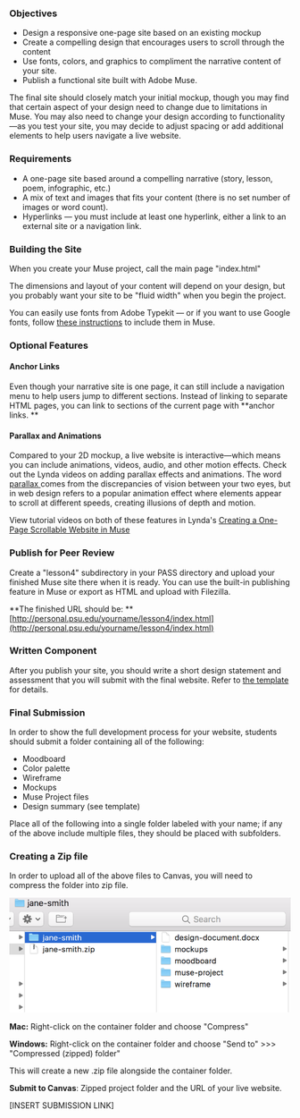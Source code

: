 ### Objectives

* Design a responsive one-page site based on an existing mockup
* Create a compelling design that encourages users to scroll through the content
* Use fonts, colors, and graphics to compliment the narrative content of your site. 
* Publish a functional site built with Adobe Muse. 

The final site should closely match your initial mockup, though you may find that certain aspect of your design need to change due to limitations in Muse. You may also need to change your design according to functionality—as you test your site, you may decide to adjust spacing or add additional elements to help users navigate a live website.

### Requirements

* A one-page site based around a compelling narrative \(story, lesson, poem, infographic, etc.\)
* A mix of text and images that fits your content \(there is no set number of images or word count\). 
* Hyperlinks — you must include at least one hyperlink, either a link to an external site or a navigation link.

### Building the Site

When you create your Muse project, call the main page "index.html"

The dimensions and layout of your content will depend on your design, but you probably want your site to be "fluid width" when you begin the project.

You can easily use fonts from Adobe Typekit — or if you want to use Google fonts, follow [these instructions](http://kb.musethemes.com/article/78-using-google-fonts-inside-muse) to include them in Muse.

### Optional Features

#### Anchor Links

Even though your narrative site is one page, it can still include a navigation menu to help users jump to different sections. Instead of linking to separate HTML pages, you can link to sections of the current page with **anchor links. **

#### Parallax and Animations

Compared to your 2D mockup, a live website is interactive—which means you can include animations, videos, audio, and other motion effects. Check out the Lynda videos on adding parallax effects and animations. The word [parallax ](https://en.wikipedia.org/wiki/Parallax)comes from the discrepancies of vision between your two eyes, but in web design refers to a popular animation effect where elements appear to scroll at different speeds, creating illusions of depth and motion.

View tutorial videos on both of these features in Lynda's [Creating a One-Page Scrollable Website in Muse](https://www.lynda.com/Muse-tutorials/Creating-One-Page-Scrollable-Website-Muse/167919-2.html)

### Publish for Peer Review

Create a "lesson4" subdirectory in your PASS directory and upload your finished Muse site there when it is ready. You can use the built-in publishing feature in Muse or export as HTML and upload with Filezilla.

**The finished URL should be: **[http://personal.psu.edu/yourname/lesson4/index.html](http://personal.psu.edu/yourname/lesson4/index.html)

### Written Component

After you publish your site, you should write a short design statement and assessment that you will submit with the final website. Refer to [the template](/lesson-2/design-summary-template.md) for details.

### Final Submission

In order to show the full development process for your website, students should submit a folder containing all of the following:

* Moodboard
* Color palette
* Wireframe
* Mockups
* Muse Project files
* Design summary \(see template\)

Place all of the following into a single folder labeled with your name; if any of the above include multiple files, they should be placed with subfolders.

### Creating a Zip file

In order to upload all of the above files to Canvas, you will need to compress the folder into zip file.

![](/assets/lesson-4/package-demo.png)

**Mac:** Right-click on the container folder and choose "Compress"

**Windows:** Right-click on the container folder and choose "Send to" &gt;&gt;&gt; "Compressed \(zipped\) folder"

This will create a new .zip file alongside the container folder.

**Submit to Canvas**: Zipped project folder and the URL of your live website.

\[INSERT SUBMISSION LINK\]

